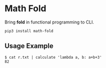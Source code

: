 # Math Fold

Bring **fold** in functional programming to CLI.

`pip3 install math-fold`

## Usage Example

```
$ cat r.txt | calculate 'lambda a, b: a+b+3'
82
```
